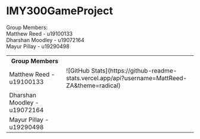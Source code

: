 # IMY300GameProject

Group Members: <br/> 
Matthew Reed - u19100133  <br/>
Dharshan Moodley - u19072164 <br/>
Mayur Pillay - u19290498 <br/>

<table>
  <tr><th>Group Members</th></tr>
  <tr>
    <td>Matthew Reed - u19100133</td>
    <td> ![GitHub Stats](https://github-readme-stats.vercel.app/api?username=MattReed-ZA&theme=radical) </td>
  </tr>
  <tr>
    <td>Dharshan Moodley - u19072164</td>
    <td></td>
  </tr>
  <tr>
    <td>Mayur Pillay - u19290498</td>
    <td></td>
  </tr>
</table>
